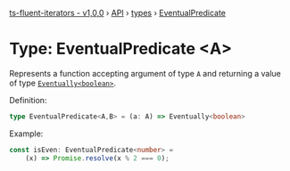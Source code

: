 [ts-fluent-iterators - v1,0,0](../../README.md) › [API](../index.md) › [types](../index.md#Types) › [EventualPredicate](eventual_prediate.md)

# Type: EventualPredicate <**A**>

Represents a function accepting argument of type `A` and returning a
value of type  [`Eventually<boolean>`](eventually.md).  
  
Definition:
```typescript
type EventualPredicate<A,B> = (a: A) => Eventually<boolean>
```

Example:
```typescript
const isEven: EventualPredicate<number> =
    (x) => Promise.resolve(x % 2 === 0);
```

